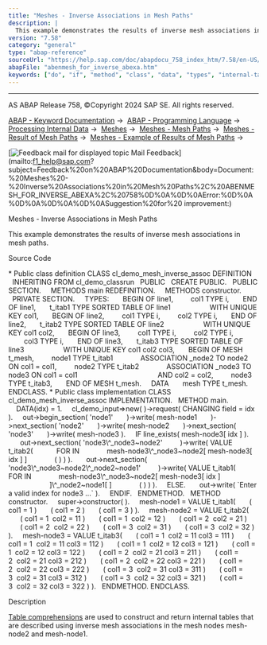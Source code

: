 ```yaml
---
title: "Meshes - Inverse Associations in Mesh Paths"
description: |
  This example demonstrates the results of inverse mesh associations in mesh paths. Source Code  Public class definition CLASS cl_demo_mesh_inverse_assoc DEFINITION INHERITING FROM cl_demo_classrun PUBLIC CREATE PUBLIC. PUBLIC SECTION. METHODS main REDEFINITION. METHODS constructor. PRIVATE SE
version: "7.58"
category: "general"
type: "abap-reference"
sourceUrl: "https://help.sap.com/doc/abapdocu_758_index_htm/7.58/en-US/abenmesh_for_inverse_abexa.htm"
abapFile: "abenmesh_for_inverse_abexa.htm"
keywords: ["do", "if", "method", "class", "data", "types", "internal-table", "abenmesh", "for", "inverse", "abexa"]
---
```


* * *

AS ABAP Release 758, ©Copyright 2024 SAP SE. All rights reserved.

[ABAP - Keyword Documentation](https://help.sap.com/doc/abapdocu_758_index_htm/7.58/en-US/abenabap.htm) →  [ABAP - Programming Language](https://help.sap.com/doc/abapdocu_758_index_htm/7.58/en-US/abenabap_reference.htm) →  [Processing Internal Data](https://help.sap.com/doc/abapdocu_758_index_htm/7.58/en-US/abenabap_data_working.htm) →  [Meshes](https://help.sap.com/doc/abapdocu_758_index_htm/7.58/en-US/abenabap_meshes.htm) →  [Meshes - Mesh Paths](https://help.sap.com/doc/abapdocu_758_index_htm/7.58/en-US/abenmesh_pathes.htm) →  [Meshes - Result of Mesh Paths](https://help.sap.com/doc/abapdocu_758_index_htm/7.58/en-US/abenmesh_path_result.htm) →  [Meshes - Example of Results of Mesh Paths](https://help.sap.com/doc/abapdocu_758_index_htm/7.58/en-US/abenmesh_path_result_abexas.htm) → 

 [![](Mail.gif?object=Mail.gif "Feedback mail for displayed topic") Mail Feedback](mailto:f1_help@sap.com?subject=Feedback%20on%20ABAP%20Documentation&body=Document:%20Meshes%20-%20Inverse%20Associations%20in%20Mesh%20Paths%2C%20ABENMESH_FOR_INVERSE_ABEXA%2C%20758%0D%0A%0D%0AError:%0D%0A%0D%0A%0D%0A%0D%0ASuggestion%20for%20
improvement:)

Meshes - Inverse Associations in Mesh Paths

This example demonstrates the results of inverse mesh associations in mesh paths.

Source Code   

\* Public class definition
CLASS cl\_demo\_mesh\_inverse\_assoc DEFINITION
  INHERITING FROM cl\_demo\_classrun
  PUBLIC
  CREATE PUBLIC.
  PUBLIC SECTION.
    METHODS main REDEFINITION.
    METHODS constructor.
  PRIVATE SECTION.
    TYPES:
      BEGIN OF line1,
        col1 TYPE i,
      END OF line1,
      t\_itab1 TYPE SORTED TABLE OF line1
                   WITH UNIQUE KEY col1,
      BEGIN OF line2,
        col1 TYPE i,
        col2 TYPE i,
      END OF line2,
      t\_itab2 TYPE SORTED TABLE OF line2
                   WITH UNIQUE KEY col1 col2,
      BEGIN OF line3,
        col1 TYPE i,
        col2 TYPE i,
        col3 TYPE i,
      END OF line3,
      t\_itab3 TYPE SORTED TABLE OF line3
                   WITH UNIQUE KEY col1 col2 col3,
      BEGIN OF MESH t\_mesh,
        node1 TYPE t\_itab1
             ASSOCIATION \_node2 TO node2 ON col1 = col1,
        node2 TYPE t\_itab2
             ASSOCIATION \_node3 TO node3 ON col1 = col1
                                        AND col2 = col2,
        node3 TYPE t\_itab3,
      END OF MESH t\_mesh.
    DATA
      mesh TYPE t\_mesh.
ENDCLASS.
\* Public class implementation
CLASS cl\_demo\_mesh\_inverse\_assoc IMPLEMENTATION.
  METHOD main.
    DATA(idx) = 1.
    cl\_demo\_input=>new( )->request( CHANGING field = idx ).
    out->begin\_section( 'node1'
      )->write( mesh-node1
      )->next\_section( 'node2'
      )->write( mesh-node2
      )->next\_section( 'node3'
      )->write( mesh-node3 ).
    IF line\_exists( mesh-node3\[ idx \] ).
      out->next\_section( 'node3\\^\_node3~node2'
        )->write( VALUE t\_itab2(
           FOR <node2> IN
             mesh-node3\\^\_node3~node2\[ mesh-node3\[ idx \] \]
             ( <node2> ) ) ).
      out->next\_section( 'node3\\^\_node3~node2\\^\_node2~node1'
        )->write( VALUE t\_itab1(
           FOR <node1> IN
             mesh-node3\\^\_node3~node2\[ mesh-node3\[ idx \]
                                       \]\\^\_node2~node1\[ \]
             ( <node1> ) ) ).
    ELSE.
      out->write( \`Enter a valid index for node3 ...\` ).
    ENDIF.
  ENDMETHOD.
  METHOD constructor.
    super->constructor( ).
    mesh-node1 = VALUE t\_itab1(
      ( col1 = 1 )
      ( col1 = 2 )
      ( col1 = 3 ) ).
    mesh-node2 = VALUE t\_itab2(
      ( col1 = 1  col2 = 11 )
      ( col1 = 1  col2 = 12 )
      ( col1 = 2  col2 = 21 )
      ( col1 = 2  col2 = 22 )
      ( col1 = 3  col2 = 31 )
      ( col1 = 3  col2 = 32 ) ).
    mesh-node3 = VALUE t\_itab3(
      ( col1 = 1  col2 = 11 col3 = 111 )
      ( col1 = 1  col2 = 11 col3 = 112 )
      ( col1 = 1  col2 = 12 col3 = 121 )
      ( col1 = 1  col2 = 12 col3 = 122 )
      ( col1 = 2  col2 = 21 col3 = 211 )
      ( col1 = 2  col2 = 21 col3 = 212 )
      ( col1 = 2  col2 = 22 col3 = 221 )
      ( col1 = 2  col2 = 22 col3 = 222 )
      ( col1 = 3  col2 = 31 col3 = 311 )
      ( col1 = 3  col2 = 31 col3 = 312 )
      ( col1 = 3  col2 = 32 col3 = 321 )
      ( col1 = 3  col2 = 32 col3 = 322 ) ).
  ENDMETHOD.
ENDCLASS.

Description   

[Table comprehensions](https://help.sap.com/doc/abapdocu_758_index_htm/7.58/en-US/abenmesh_for.htm) are used to construct and return internal tables that are described using inverse mesh associations in the mesh nodes mesh-node2 and mesh-node1.